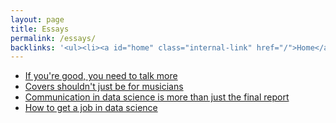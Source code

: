 ```yaml
---
layout: page
title: Essays
permalink: /essays/
backlinks: '<ul><li><a id="home" class="internal-link" href="/">Home</a></li></ul>'
---
```


* <a id="talk-more" class="internal-link" href="/talk-more/">If you're good, you need to talk more</a>
* <a id="covers-shouldnt-just-be-for-musicians" class="internal-link" href="/covers-shouldnt-just-be-for-musicians/">Covers shouldn't just be for musicians</a>
* <a id="communication-in-data-science" class="internal-link" href="/communication-in-data-science/">Communication in data science is more than just the final report</a>
* <a id="how-to-get-a-job-in-data-science" class="internal-link" href="/how-to-get-a-job-in-data-science/">How to get a job in data science</a>